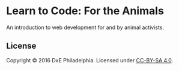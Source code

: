 # Learn to Code: For the Animals
An introduction to web development for and by animal activists.

## License
Copyright © 2016 DxE Philadelphia. Licensed under [CC-BY-SA 4.0](http://creativecommons.org/licenses/by-sa/4.0/).
